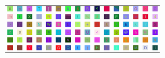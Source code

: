 <table>
<tr>
<td><img src="70.gif"></td>
<td><img src="6E.gif"></td>
<td><img src="3E.gif"></td>
<td><img src="54.gif"></td>
<td><img src="5B.gif"></td>
<td><img src="77.gif"></td>
<td><img src="4B.gif"></td>
<td><img src="24.gif"></td>
<td><img src="42.gif"></td>
<td><img src="71.gif"></td>
<td><img src="2E.gif"></td>
<td><img src="gr3.gif"></td>
<td><img src="74.gif"></td>
<td><img src="4F.gif"></td>
<td><img src="62.gif"></td>
<td><img src="43.gif"></td>
</tr>
<tr>
<td><img src="6D.gif"></td>
<td><img src="49.gif"></td>
<td><img src="58.gif"></td>
<td><img src="66.gif"></td>
<td><img src="52.gif"></td>
<td><img src="5D.gif"></td>
<td><img src="gr2.gif"></td>
<td><img src="7B.gif"></td>
<td><img src="25.gif"></td>
<td><img src="33.gif"></td>
<td><img src="3B.gif"></td>
<td><img src="50.gif"></td>
<td><img src="63.gif"></td>
<td><img src="65.gif"></td>
<td><img src="6C.gif"></td>
<td><img src="34.gif"></td>
</tr>
<tr>
<td><img src="60.gif"></td>
<td><img src="79.gif"></td>
<td><img src="2C.gif"></td>
<td><img src="4E.gif"></td>
<td><img src="57.gif"></td>
<td><img src="38.gif"></td>
<td><img src="4C.gif"></td>
<td><img src="3F.gif"></td>
<td><img src="2B.gif"></td>
<td><img src="4A.gif"></td>
<td><img src="26.gif"></td>
<td><img src="5E.gif"></td>
<td><img src="45.gif"></td>
<td><img src="6B.gif"></td>
<td><img src="37.gif"></td>
<td><img src="53.gif"></td>
</tr>
<tr>
<td><img src="7A.gif"></td>
<td><img src="30.gif"></td>
<td><img src="39.gif"></td>
<td><img src="6F.gif"></td>
<td><img src="73.gif"></td>
<td><img src="72.gif"></td>
<td><img src="5F.gif"></td>
<td><img src="22.gif"></td>
<td><img src="55.gif"></td>
<td><img src="3C.gif"></td>
<td><img src="2F.gif"></td>
<td><img src="35.gif"></td>
<td><img src="40.gif"></td>
<td><img src="68.gif"></td>
<td><img src="75.gif"></td>
<td><img src="29.gif"></td>
</tr>
<tr>
<td><img src="23.gif"></td>
<td><img src="46.gif"></td>
<td><img src="61.gif"></td>
<td><img src="36.gif"></td>
<td><img src="7C.gif"></td>
<td><img src="27.gif"></td>
<td><img src="56.gif"></td>
<td><img src="3A.gif"></td>
<td><img src="7E.gif"></td>
<td><img src="21.gif"></td>
<td><img src="5A.gif"></td>
<td><img src="78.gif"></td>
<td><img src="32.gif"></td>
<td><img src="gr1.gif"></td>
<td><img src="2A.gif"></td>
<td><img src="67.gif"></td>
</tr>
<tr>
<td><img src="3D.gif"></td>
<td><img src="2D.gif"></td>
<td><img src="59.gif"></td>
<td><img src="76.gif"></td>
<td><img src="64.gif"></td>
<td><img src="47.gif"></td>
<td><img src="51.gif"></td>
<td><img src="28.gif"></td>
<td><img src="6A.gif"></td>
<td><img src="48.gif"></td>
<td><img src="7D.gif"></td>
<td><img src="31.gif"></td>
<td><img src="41.gif"></td>
<td><img src="4D.gif"></td>
<td><img src="44.gif"></td>
<td><img src="69.gif"></td>
</tr>
</table>
